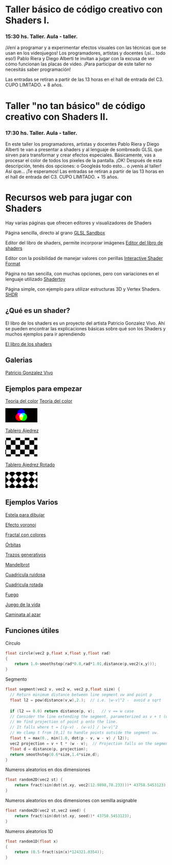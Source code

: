 # Taller básico de código creativo con Shaders I.   
### 15:30 hs. Taller. Aula - taller.   

¡Vení a programar y a experimentar efectos visuales con las técnicas que se usan en los videojuegos! Los programadores, artistas y docentes (¡sí… todo eso!) Pablo Riera y Diego Alberti te invitan a jugar con la excusa de ver cómo funcionan las placas de video. ¡Para participar de este taller no necesitás saber programación! 

Las entradas se retiran a partir de las 13 horas en el hall de entrada del C3. CUPO LIMITADO. + 8 años. 

# Taller "no tan básico" de código creativo con Shaders II. 
### 17:30 hs. Taller. Aula - taller. 

En este taller los programadores, artistas y docentes Pablo Riera y Diego Alberti te van a presentar a shaders y al lenguaje de sombreado GLSL que sirven para transformar y crear efectos especiales. Básicamente, vas a procesar el color de todos los pixeles de la pantalla. ¡OK! Después de esta descripción, tenés dos opciones: o Googleás todo esto… o ¡venís al taller! Así que… ¡Te esperamos! 
Las entradas se retiran a partir de las 13 horas en el hall de entrada del C3. CUPO LIMITADO. + 15 años. 

# Recursos web para jugar con Shaders

Hay varias páginas que ofrecen editores y visualizadores de Shaders

Página sencilla, directo al grano
[GLSL Sandbox](http://glslsandbox.com/)

Editor del libro de shaders, permite incorporar imágenes
[Editor del libro de shaders](http://editor.thebookofshaders.com/)

Editor con la posibilidad de manejar valores con perillas
[Interactive Shader Format](https://www.interactiveshaderformat.com)

Página no tan sencilla, con muchas opciones, pero con variaciones en el lenguaje utilizado
[Shadertoy](https://www.shadertoy.com)

Página simple, con ejemplo para utilizar estructuras 3D y Vertex Shaders.
[SHDR](http://shdr.bkcore.com/)

## ¿Qué es un shader?

El libro de los shaders es un proyecto del artista Patricio Gonzalez Vivo. Ahí se pueden encontrar las explicaciones básicas sobre qué son los Shaders y muchos ejemplos para ir aprendiendo

[El libro de los shaders](http://patriciogonzalezvivo.com/2015/thebookofshaders/00/?lan=es)

## Galerias

[Patricio Gonzalez Vivo](http://patriciogonzalezvivo.github.io/glslGallery)

## Ejemplos para empezar

[Teoría del color](http://editor.thebookofshaders.com/?log=160826175515)
[Teoría del color](http://glslsandbox.com/e#34861.0)

<img src="https://github.com/pabloriera/shaders/blob/master/images/color.png?raw=true" width="100px"/>

[Tablero Ajedrez](http://glslsandbox.com/e#34775.0)

<img src="https://github.com/pabloriera/shaders/blob/master/images/tablero.png?raw=true" width="100px"/>

[Tablero Ajedrez Rotado](http://glslsandbox.com/e#34775.1)

<img src="https://github.com/pabloriera/shaders/blob/master/images/tablero2.png?raw=true" width="100px"/>

## Ejemplos Varios

[Estela para dibujar](http://glslsandbox.com/e#34862.0)

[Efecto voronoi](http://glslsandbox.com/e#31898.0)

[Fractal con colores](http://glslsandbox.com/e#31676.0)

[Órbitas](http://glslsandbox.com/e#32891.1)

[Trazos generativos](http://glslsandbox.com/e#33112.8)

[Mandelbrot](http://glslsandbox.com/e#34708.3)

[Cuadricula ruidosa](http://glslsandbox.com/e#32420.2)

[Cuadricula rotada](http://glslsandbox.com/e#31765.4)

[Fuego](http://glslsandbox.com/e#31528.0)

[Juego de la vida](http://glslsandbox.com/e#21541.3)

[Caminata al azar](http://glslsandbox.com/e#34866.9)

## Funciones útiles

Círculo
``` C
float circle(vec2 p,float x,float y,float rad)
{
	return 1.0-smoothstep(rad*0.8,rad*1.01,distance(p,vec2(x,y)));	
}
```

Segmento

``` C
float segment(vec2 v, vec2 w, vec2 p,float size) {
  // Return minimum distance between line segment vw and point p
  float l2 = pow(distance(v,w),2.);  // i.e. |w-v|^2 -  avoid a sqrt
	
  if (l2 == 0.0) return distance(p, v);   // v == w case
  // Consider the line extending the segment, parameterized as v + t (w - v).
  // We find projection of point p onto the line. 
  // It falls where t = [(p-v) . (w-v)] / |w-v|^2
  // We clamp t from [0,1] to handle points outside the segment vw.
  float t = max(0., min(1.0, dot(p - v, w - v) / l2));
  vec2 projection = v + t * (w - v);  // Projection falls on the segment
  float d = distance(p, projection);
  return smoothstep(0.6*size,1.4*size,d);
}
```

Numeros aleatorios en dos dimensiones
``` C
float random2D(vec2 st) { 
    return fract(sin(dot(st.xy, vec2(12.9898,78.233)))* 43758.5453123);
}
```

Numeros aleatorios en dos dimensiones con semilla asignable
``` C
float random2D(vec2 st,vec2 seed) { 
    return fract(sin(dot(st.xy, seed))* 43758.5453123);
}
```

Numeros aleatorios 1D
``` C
float random1D(float x)
{
	return (0.5-fract(sin(x)*124321.0354));
}
```
